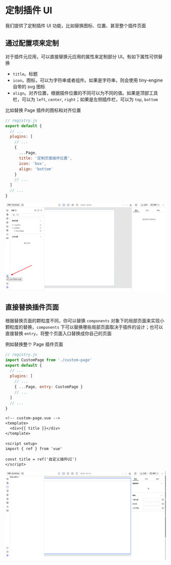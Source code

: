 # 定制插件 UI

我们提供了定制插件 UI 功能，比如替换图标、位置、甚至整个插件页面

## 通过配置项来定制

对于插件元应用，可以直接替换元应用的属性来定制部分 UI。有如下属性可供替换

- `title`。标题
- `icon`。图标，可以为字符串或者组件。如果是字符串，则会使用 tiny-engine 自带的 svg 图标
- `align`。对齐位置，根据插件位置的不同可以为不同的值。如果是顶部工具栏，可以为 `left`, `center`, `right`；如果是左侧插件栏，可以为 `top`, `bottom`

比如替换 Page 插件的图标和对齐位置

```js
// registry.js
export default {
  // ...
  plugins: [
    // ...
    {
      ...Page,
      title: '定制页面插件位置',
      icon: 'box',
      align: 'bottom'
    }
    // ...
  ]
  // ...
}
```

![定制页面插件位置](./imgs/custom-plugin-page-pos.png)

## 直接替换插件页面

根据替换页面的颗粒度不同，你可以替换 `components` 对象下的局部页面来实现小颗粒度的替换，`components` 下可以替换哪些局部页面取决于插件的设计；也可以直接替换 `entry`，将整个页面入口替换成你自己的页面

例如替换整个 Page 插件页面

```js
// registry.js
import CustomPage from './custom-page'
export default {
  // ...
  plugins: [
    // ...
    { ...Page, entry: CustomPage }
    // ...
  ]
  // ...
}
```

```vue
<!-- custom-page.vue -->
<template>
  <div>{{ title }}</div>
</template>

<script setup>
import { ref } from 'vue'

const title = ref('自定义插件UI')
</script>
```

![替换整个插件页面](./imgs/custom-plugin-page-full.png)
